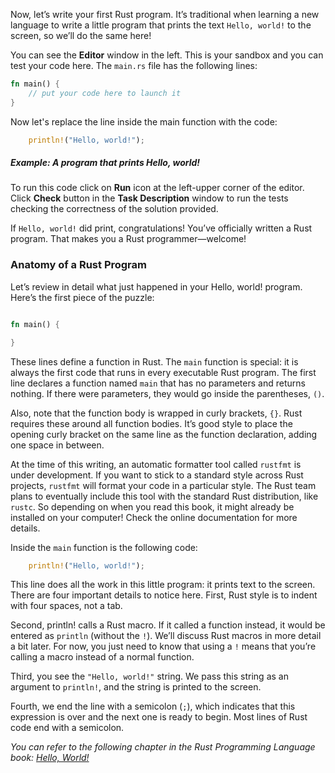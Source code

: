 

Now, let’s write your first Rust program. It’s traditional when learning a new language to write a little program that prints the text `Hello, world!` to the screen, so we’ll do the same here!

You can see the **Editor** window in the left. This is your sandbox and you can test your code here.
The `main.rs` file has the following lines:

```rust
fn main() {
    // put your code here to launch it
}
``` 
Now let's replace the line inside the main function with the code:

```rust
    println!("Hello, world!");
```
##### Example: A program that prints Hello, world!

To run this code click on **Run** icon at the left-upper corner of the editor. Click **Check** button in the **Task Description** window to run the tests checking the correctness of the solution provided.

If `Hello, world!` did print, congratulations! You’ve officially written a Rust program. That makes you a Rust programmer—welcome!

### Anatomy of a Rust Program

Let’s review in detail what just happened in your Hello, world! program. Here’s the first piece of the puzzle:

```rust

fn main() {

}
```

These lines define a function in Rust. The `main` function is special: it is always the first code that runs in every executable Rust program. The first line declares a function named `main` that has no parameters and returns nothing. If there were parameters, they would go inside the parentheses, `()`.

Also, note that the function body is wrapped in curly brackets, `{}`. Rust requires these around all function bodies. It’s good style to place the opening curly bracket on the same line as the function declaration, adding one space in between.

At the time of this writing, an automatic formatter tool called `rustfmt` is under development. If you want to stick to a standard style across Rust projects, `rustfmt` will format your code in a particular style. The Rust team plans to eventually include this tool with the standard Rust distribution, like `rustc`. So depending on when you read this book, it might already be installed on your computer! Check the online documentation for more details.

Inside the `main` function is the following code:

```rust
    println!("Hello, world!");
```

This line does all the work in this little program: it prints text to the screen. There are four important details to notice here. First, Rust style is to indent with four spaces, not a tab.

Second, println! calls a Rust macro. If it called a function instead, it would be entered as `println` (without the `!`). We’ll discuss Rust macros in more detail a bit later. For now, you just need to know that using a `!` means that you’re calling a macro instead of a normal function.

Third, you see the `"Hello, world!"` string. We pass this string as an argument to `println!`, and the string is printed to the screen.

Fourth, we end the line with a semicolon (`;`), which indicates that this expression is over and the next one is ready to begin. Most lines of Rust code end with a semicolon.

_You can refer to the following chapter in the Rust Programming Language book: [Hello, World!](https://doc.rust-lang.org/stable/book/ch01-02-hello-world.html)_